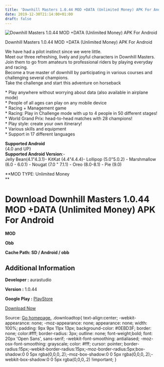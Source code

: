 ```yaml
---
title: 'Downhill Masters 1.0.44 MOD +DATA (Unlimited Money) APK For Android'
date: 2019-12-30T21:14:00+01:00
draft: false
---
```


![Downhill Masters 1.0.44 MOD +DATA (Unlimited Money) APK For Android](https://i2.wp.com/apkhome.net/wp-content/uploads/2019/12/Downhill-Masters-1.0.44-MOD-DATA-Unlimited-Money.png "Downhill Masters 1.0.44 MOD +DATA (Unlimited Money) APK For Android")

  

Downhill Masters 1.0.44 MOD +DATA (Unlimited Money) APK For Android

We have had a pilot instinct since we were little.  
Meet our three refreshing, lively and joyful characters in Downhill Masters.  
Join them to go from amateurs to professional riders by playing everyday and racing.  
Become a true master of downhill by participating in various courses and challenging several champions.  
Take the challenge and start this adventure on horseback

\* Play anywhere without worrying about data (also available in airplane mode)  
\* People of all ages can play on any mobile device  
\* Racing + Management game  
\* Racing: Play in Challenge mode with up to 4 people in 50 different stages!  
\* World Grand Prix: head-to-head matches with 28 champions!  
\* Play style: create your own itinerary!  
\* Various skills and equipment  
\* Support in 17 different languages

**Supported Android**  
{4.0 and UP}  
**Supported Android Version**:-  
Jelly Bean(4.1"4.3.1)- KitKat (4.4"4.4.4)- Lollipop (5.0"5.0.2) - Marshmallow (6.0 - 6.0.1) - Nougat (7.0 " 7.1.1) - Oreo (8.0-8.1) - Pie (9.0)

**MOD TYPE: Unlimited Money  
**

Download Downhill Masters 1.0.44 MOD +DATA (Unlimited Money) APK For Android
============================================================================

**MOD**

**Obb**

**Cache Path: SD / Android / obb**

Additional Information
----------------------

**Developer :** aurastudio

**Version :** 1.0.44

**Google Play :** [PlayStore](https://play.google.com/store/apps/details?id=com.them.downhillmasters)

  

[Download Now](https://store4app.co/post/downhill-masters-1-0-44-mod-data-unlimited-money-apk-for-android_1577729148)

  
Source: [Go homepage.](https://store4app.co/post/downhill-masters-1-0-44-mod-data-unlimited-money-apk-for-android_1577729148) .downloadtop{ text-align:center; -webkit-appearance: none; -moz-appearance: none; appearance: none; width: 100%; padding: 9px 9px 11px 13px; background-color: #0EBD3F; border: none; color:#fff; border-radius: 3px; outline: none; font-weight;bold; font: 20px 'Open Sans', sans-serif; -webkit-font-smoothing: antialiased; -moz-osx-font-smoothing: grayscale; color: #fff; cursor: pointer; border-radius:15px;-webkit-border-radius:15px;-moz-border-radius:5px;box-shadow:0 0 5px rgba(0,0,0,.2);-moz-box-shadow:0 0 5px rgba(0,0,0,.2);-webkit-box-shadow:0 0 5px rgba(0,0,0,.2) !important; }